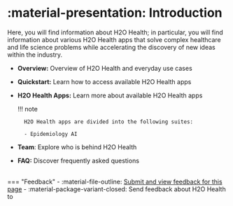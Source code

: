# :material-presentation: Introduction

Here, you will find information about H2O Health; in particular,  you will find information about various H2O Health apps that solve complex healthcare and life science problems while accelerating the discovery of new ideas within the industry. 


- **Overview:** Overview of H2O Health and everyday use cases
- **Quickstart:** Learn how to access available H2O Health apps
- **H2O Health Apps:** Learn more about available H2O Health apps

    !!! note 

        H2O Health apps are divided into the following suites:

        - Epidemiology AI

- **Team**: Explore who is behind H2O Health 
- **FAQ:** Discover frequently asked questions


<br>
=== "Feedback"
    - :material-file-outline: <a href="https://github.com/h2oai/h2o-health/issues/new?assignees=5675sp&labels=h2o_health%2Fdocumentation&template=general_documentation_feedback.md&title=%5BH2O+Health+DOCS%5D" target="_blank">Submit and view feedback for this page</a>
    - :material-package-variant-closed: Send feedback about H2O Health to <niki.athanasiadou@h2o.ai>